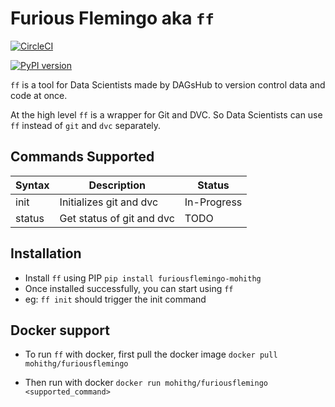 # Furious Flemingo aka `ff`

[![CircleCI](https://circleci.com/gh/mohithg/furious-flemingo.svg?style=svg)](https://app.circleci.com/pipelines/github/mohithg/furious-flemingo)

[![PyPI version](https://badge.fury.io/py/furiousflemingo-mohithg.svg)](https://badge.fury.io/py/furiousflemingo-mohithg)

`ff` is a tool for Data Scientists made by DAGsHub to version control
data and code at once.

At the high level `ff` is a wrapper for Git and DVC. So Data Scientists
can use `ff` instead of `git` and `dvc` separately.

## Commands Supported

| Syntax | Description               | Status      |
|--------|---------------------------|-------------|
| init   | Initializes git and dvc   | In-Progress |
| status | Get status of git and dvc | TODO        |

## Installation

- Install `ff` using PIP `pip install furiousflemingo-mohithg`
- Once installed successfully, you can start using `ff`
- eg: `ff init` should trigger the init command

## Docker support

- To run `ff` with docker, first pull the docker image
`docker pull mohithg/furiousflemingo`

- Then run with docker
`docker run mohithg/furiousflemingo <supported_command>`
